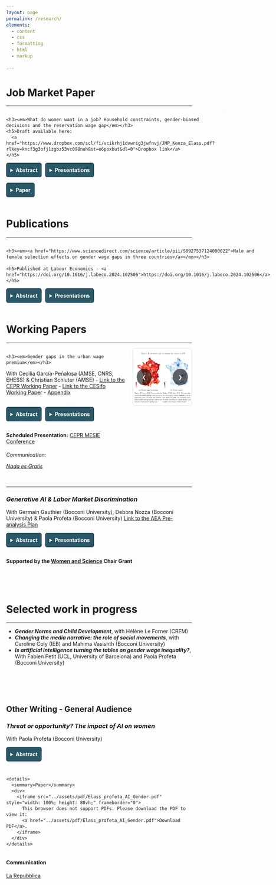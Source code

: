 ```yaml
---
layout: page
permalink: /research/
elements:
  - content
  - css
  - formatting
  - html
  - markup  

---
```


<style>
  summary {
    font-weight: bold;
    cursor: pointer;
    padding: 10px;
    background-color: #2a5866; /* Navy background */
    color: white; /* White text */
    border: 1px solid #001f3f;
    border-radius: 5px;
    width: fit-content;
  }

  summary:hover {
    background-color: #001a35; /* Slightly darker navy on hover */
  }

  details {
    margin-bottom: 15px;
  }

  details[open] summary {
    background-color: #001a35; /* Change background when open */
  }

  .text-justify {
    text-align: justify;
    padding: 10px;
    background-color: #f9f9f9;
    border-left: 4px solid #ccc;
    margin-top: 10px;
    border-radius: 3px;
  }

  /* Ensures buttons (details) are aligned side by side */
  .button-container {
    display: flex;
    gap: 10px; /* Adds spacing between buttons */
    flex-wrap: wrap; /* Allows buttons to wrap if the screen is small */
  }

  /* Optional: Adjust for smaller screens */
  @media (max-width: 600px) {
    .button-container {
      flex-direction: column;
    }
  }

/* Add vertical spacing before h1 */
h1 {
    margin-top: 40px; /* Adds vertical spacing before h1 */
}
	/* Add margin to a specific div or section containing the header */
section {
    margin-top: 40px; /* Adds space before sections */
}

/* Center the specific page title with a class */
.page-title {
    text-align: center; /* Centers the title */
    font-style: normal; /* Removes the italic style */
}

 .jmp-container {
    display: flex;
    align-items: flex-start;
    gap: 20px;
  }

  .jmp-content {
    flex: 2; /* Content takes up more space */
  }

  .jmp-carousel {
    flex: 1; /* Carousel takes up less space */
  }

.carousel {
  position: relative;
  max-width: 600px; /* Define the maximum width of the carousel */
  margin: 0 auto; /* Center the carousel */
  overflow: hidden;
  border: 1px solid #ddd;
  border-radius: 8px;
  background: #f9f9f9; /* Optional: Add a background for visibility */
}

.carousel-images {
  display: flex;
  transition: transform 0.5s ease-in-out;
}

.carousel img {
  width: 100%; /* Ensures images scale with the carousel width */
  flex-shrink: 0;
}

.carousel-buttons {
  position: absolute;
  top: 50%; /* Vertically center the buttons */
  width: 100%; /* The buttons span the entire carousel width */
  display: flex;
  justify-content: space-between; /* Position buttons to the left and right */
  transform: translateY(-50%); /* Align with the middle of the carousel */
  pointer-events: none; /* Prevent the buttons from blocking image clicks */
}

.carousel-button {
  background: rgba(0, 0, 0, 0.6); /* Semi-transparent background for buttons */
  color: white;
  border: none;
  padding: 15px;
  cursor: pointer;
  pointer-events: auto; /* Allow buttons to be clickable */
  border-radius: 50%;
  z-index: 2; /* Ensure buttons are above images */
}

.carousel-button.prev {
  margin-left: 10px; /* Slight space from the left edge */
}

.carousel-button.next {
  margin-right: 10px; /* Slight space from the right edge */
}

.carousel-button:hover {
  background: rgba(0, 0, 0, 0.8); /* Darker background on hover */
}



</style>


# Job Market Paper

---------------------------------------------------------------------------------------------------------------------------------------------------------------



<div class="jmp-container">
  
<!-- Left-hand side: Markdown content -->
<div class="jmp-content">

    <h3><em>What do women want in a job? Household constraints, gender-biased decisions and the reservation wage gap</em></h3>
    <h5>Draft available here: 
      <a href="https://www.dropbox.com/scl/fi/vcikrhj1dvwrig3jwfnvj/JMP_Kenza_Elass.pdf?rlkey=kncf3g3ofj1zgbz53vc098nuh&st=e6poxbut&dl=0">Dropbox link</a>
    </h5>

<div class="button-container">
<details>
  <summary>Abstract</summary>
    <p class="text-justify">
 Recent explanations of the gender wage gap emphasize the role of gender differences in job search, yet the role of childcare constraints remains underexplored. This paper uses French administrative data to investigate how childcare constraints shape women’s reservation wage and job search strategies. First, I assess the types of occupations that men and women apply for and the implications for the reservation wage gap. Using text analysis, I create a novel dataset classifying occupations based on amenities and job content. Quantile decomposition methods allow me to document an unequal gap in reservation wage, intensifying along the distribution, partially explained by gender biased choices in the temporal flexibility associated with the desired job.  Given that gender differences in targeted amenities may be shaped by childcare constraints, could a reduction in childcare costs change women's job search strategies? To address this question, I assess to which extent a 2018 reform, which increased childcare benefits for single-parent households by 30%, influenced the reservation wage and job-search strategies of women. Using a difference-in-difference strategy and spatial variation in childcare service availability, results indicate that the reduction in childcare costs led women to lower their reservation wages. However, I also find that more affordable access to flexible childcare increases the likelihood of targeting occupations requiring greater temporal flexibility and the desired maximum commute, thereby enabling them to secure more stable jobs and improve their reemployment outcomes. Lastly, I show that policies of childcare cost reduction are only truly effective when combined with childcare services availability.
  </p>
</details>

<details>
  <summary>Presentations</summary>
  <ul>
    <li>  ECONtribute and C-SEB Design & Behavior Seminar at Cologne University, Areena JMC Symposium, EEA-ESEM 2024, EALE 2024, Junior Economist Meeting 2024, 2024 Junior Research Day at College de France, Afépop 2024, ADRES 2023, AFSE 2023, European Association of Labour Economists (EALE) Conference 2022, International Association for Applied Econometrics (IAAE) Conference 2022, LAGV 2022, JMA 2022, Food for Thought seminar at Bocconi University, Labour Chair Seminar at the Paris School of Economics, Firms and market seminar at CREST, Core Brown Bag Seminar at Louvain University, ADRES 2023 and PhD seminar at the Aix Marseille School of Economics </li>
  </ul>
</details>
</div>

<details>
  <summary>Paper</summary>
  <div style="overflow: auto; -webkit-overflow-scrolling: touch; margin-top: 10px;">
    <iframe src="../assets/JMP_Kenza_Elass.pdf" style="width: 100%; height: 80vh;" frameborder="0">
        This browser does not support PDFs. Please download the PDF to view it: 
        <a href="../assets/JMP_Kenza_Elass.pdf">Download PDF</a>.
    </iframe>
  </div>
</details>

</div>

<!-- Right-hand side: Carousel -->
<div class="jmp-carousel">

<div class="carousel">
  <div class="carousel-images">
    <img src="https://raw.githubusercontent.com/elasskenza/website/main/assets/JMP/figure_2.png" alt="Slide 1">
    <img src="https://raw.githubusercontent.com/elasskenza/website/main/assets/JMP/figure_4.png" alt="Slide 2">
    <img src="https://raw.githubusercontent.com/elasskenza/website/main/assets/JMP/figure_5.png" alt="Slide 3">
    <img src="https://raw.githubusercontent.com/elasskenza/website/main/assets/JMP/figure_6.png" alt="Slide 4">
    <img src="https://raw.githubusercontent.com/elasskenza/website/main/assets/JMP/figure_8.png" alt="Slide 5">
    <img src="https://raw.githubusercontent.com/elasskenza/website/main/assets/JMP/figure_9.png" alt="Slide 6">
    <img src="https://raw.githubusercontent.com/elasskenza/website/main/assets/JMP/figure_10.png" alt="Slide 7">
    <img src="https://raw.githubusercontent.com/elasskenza/website/main/assets/JMP/figure_11.png" alt="Slide 8">
  </div>
  <div class="carousel-buttons">
    <button class="carousel-button prev">❮</button>
    <button class="carousel-button next">❯</button>
  </div>
</div>

</div>
</div>

<script>
document.querySelectorAll('.carousel').forEach((carousel) => {
  const carouselImages = carousel.querySelector('.carousel-images');
  const images = carousel.querySelectorAll('.carousel img');
  const prevButton = carousel.querySelector('.carousel-button.prev');
  const nextButton = carousel.querySelector('.carousel-button.next');

  let currentIndex = 0;

  function updateCarousel() {
    const width = images[0].clientWidth;
    carouselImages.style.transform = `translateX(-${currentIndex * width}px)`;
  }

  function nextImage() {
    currentIndex = (currentIndex + 1) % images.length;
    updateCarousel();
  }

  function prevImage() {
    currentIndex = (currentIndex - 1 + images.length) % images.length;
    updateCarousel();
  }

  nextButton.addEventListener('click', nextImage);
  prevButton.addEventListener('click', prevImage);

  // Auto-rotate every 10 seconds
  setInterval(nextImage, 10000);
});

</script>


	
# Publications

---------------------------------------------------------------------------------------------------------------------------------------------------------------

<div class="jmp-container">
  
<!-- Left-hand side: Markdown content -->
<div class="jmp-content">

    <h3><em><a href="https://www.sciencedirect.com/science/article/pii/S0927537124000022">Male and female selection effects on gender wage gaps in three countries</a></em></h3>

    <h5>Published at Labour Economics - <a href="https://doi.org/10.1016/j.labeco.2024.102506">https://doi.org/10.1016/j.labeco.2024.102506</a></h5>

<div class="button-container">
<details>
  <summary>Abstract</summary>
    <p class="text-justify">
    A vast literature on gender wage gaps has examined the importance of selection into employment. However, most analyses have focused only on female labour force participation and gaps at the median. The Great Recession questions this approach because of the major shift in male employment that it implied. This paper uses the methodology proposed by Arellano and Bonhomme (2017) to estimate a quantile selection model over the period 2007–2018. Using a tax and benefit microsimulation model, I compute an instrument capturing both male and female decisions to participate in the labour market: the potential out-of-work income. Since my instrument is crucially determined by the welfare state, I consider three countries with notably different benefit systems – the UK, France, and Finland. My results imply different selection patterns across countries and a sizeable male selection in France and the UK. Correction for selection bias lowers the gender wage gap and reveals a substantial glass ceiling with different magnitudes. Findings suggest that disparities between these countries are driven by occupational segregation and public spending on families.
  </p>
</details>

 
<details>
  <summary>Presentations</summary>
Presentations: EALE 2023, LAGV 2023, Ninth ECINEQ Meeting of The Society for the Study of Economic Inequality, ECINEQ PhD Workshop participants at the London School of Economics, 14th Workshop on Labour Economics (IAAEU), the 4th QMUL Economics Workshop for PhD and Post-doctoral Students, the 2022 French Stata conference, PhD seminar at the Aix-Marseille School of Economics, Labour Chair seminar at the Paris School of Economics
</details>
</div>


</div>

<!-- Right-hand side: Carousel -->
<div class="jmp-carousel">

<div class="carousel">
  <div class="carousel-images">
    <img src="https://raw.githubusercontent.com/elasskenza/website/main/assets/selection/1.png" alt="Slide sel1">
    <img src="https://raw.githubusercontent.com/elasskenza/website/main/assets/selection/2.png" alt="Slide sel2">
    <img src="https://raw.githubusercontent.com/elasskenza/website/main/assets/selection/3.png" alt="Slide sel3">
    <img src="https://raw.githubusercontent.com/elasskenza/website/main/assets/selection/4.png" alt="Slide sel4">
  </div>
  <div class="carousel-buttons">
    <button class="carousel-button prev">❮</button>
    <button class="carousel-button next">❯</button>
  </div>
</div>

</div>
</div>

<script>
document.querySelectorAll('.carousel').forEach((carousel) => {
  const carouselImages = carousel.querySelector('.carousel-images');
  const images = carousel.querySelectorAll('.carousel img');
  const prevButton = carousel.querySelector('.carousel-button.prev');
  const nextButton = carousel.querySelector('.carousel-button.next');

  let currentIndex = 0;

  function updateCarousel() {
    const width = images[0].clientWidth;
    carouselImages.style.transform = `translateX(-${currentIndex * width}px)`;
  }

  function nextImage() {
    currentIndex = (currentIndex + 1) % images.length;
    updateCarousel();
  }

  function prevImage() {
    currentIndex = (currentIndex - 1 + images.length) % images.length;
    updateCarousel();
  }

  nextButton.addEventListener('click', nextImage);
  prevButton.addEventListener('click', prevImage);

  // Auto-rotate every 10 seconds
  setInterval(nextImage, 10000);
});

</script>


# Working Papers

---------------------------------------------------------------------------------------------------------------------------------------------------------------


<div class="jmp-container">
  
<!-- Left-hand side: Markdown content -->
<div class="jmp-content">

    <h3><em>Gender gaps in the urban wage premium</em></h3>
	
 With Cecilia García-Peñalosa (AMSE, CNRS, EHESS) & Christian Schluter (AMSE) -
 <a href="https://cepr.org/publications/dp19592">Link to the CEPR Working Paper</a> - 
      <a href="https://www.cesifo.org/en/publications/2024/working-paper/gender-gaps-urban-wage-premium">Link to the CESifo Working Paper</a> - 
	  <a href="https://drive.google.com/file/d/1XK1jeGmbXEah44l8Fp0DoNe3CYC6LRDc/view">Appendix</a>
<br>
<br>
<div class="button-container">
<details>
  <summary>Abstract</summary>
    <p class="text-justify">
	We examine the economic geography of gender wage gaps to understand the role that location plays in gender earning differences. Using panelised administrative data for the universe of French workers, our findings indicate that women benefit relatively more from density than men, with an urban wage premium (return to urban density) 48% higher than for men. We identify a number of factors that explain this gap, with a large share being explained by the structure of the local labour market, notably, the extent of occupational segregation. Another important factor is commuting patterns, while childcare availability plays only a moderate role.
  </p>
</details>

<details>
  <summary>Presentations</summary>
  King’s Junior Research Day 2023, ADRES 2023, GRAPE 2023 Gender Gaps Conference, Bocconi Food for Thought seminar, PhD seminar at the Aix Marseille School of Economics, Paris School of Economics Labour Chair seminar; COSME workshop, 3rd Workshop on Public Policies, Urban Economics Association Conference 2024, IAAE Conference 2024
  </details>
</div>

<p><strong>Scheduled Presentation:</strong> <a href="https://cepr.org/events/third-middle-east-spatial-and-international-economics-conference-mesie" target="_blank">CEPR MESIE Conference</a></p>

<h6>Communication: <p><a href="https://nadaesgratis.es/admin/la-geografia-de-las-desigualdades-salariales-entre-mujeres-y-hombres" target="_blank">Nada es Gratis</a></p> </h6>

</div>

<!-- Right-hand side: Carousel -->
<div class="jmp-carousel">

<div class="carousel">
  <div class="carousel-images">
    <img src="https://raw.githubusercontent.com/elasskenza/website/main/assets/uwp/1.png" alt="Slide 1">
    <img src="https://raw.githubusercontent.com/elasskenza/website/main/assets/uwp/2.png" alt="Slide 2">
    <img src="https://raw.githubusercontent.com/elasskenza/website/main/assets/uwp/3.png" alt="Slide 3">
  </div>
  <div class="carousel-buttons">
    <button class="carousel-button prev">❮</button>
    <button class="carousel-button next">❯</button>
  </div>
</div>

</div>
</div>

<script>
document.querySelectorAll('.carousel').forEach((carousel) => {
  const carouselImages = carousel.querySelector('.carousel-images');
  const images = carousel.querySelectorAll('.carousel img');
  const prevButton = carousel.querySelector('.carousel-button.prev');
  const nextButton = carousel.querySelector('.carousel-button.next');

  let currentIndex = 0;

  function updateCarousel() {
    const width = images[0].clientWidth;
    carouselImages.style.transform = `translateX(-${currentIndex * width}px)`;
  }

  function nextImage() {
    currentIndex = (currentIndex + 1) % images.length;
    updateCarousel();
  }

  function prevImage() {
    currentIndex = (currentIndex - 1 + images.length) % images.length;
    updateCarousel();
  }

  nextButton.addEventListener('click', nextImage);
  prevButton.addEventListener('click', prevImage);

  // Auto-rotate every 10 seconds
  setInterval(nextImage, 10000);
});

</script>

---------------------------------------------------------------------------------------------------------------------------------------------------------------


### *Generative AI & Labor Market Discrimination*
 With Germain Gauthier (Bocconi University), Debora Nozza (Bocconi University) & Paola Profeta (Bocconi University)
[Link to the AEA Pre-analysis Plan](https://www.socialscienceregistry.org/trials/13538/history/220793)  
 
  <div class="button-container">
<details>
  <summary>Abstract</summary>
    <p class="text-justify">
	With the rise of Large Language Models (LLMs) -- such as OpenAI's ChatGPT -- there has been a proliferation of websites offering CV generation services for job seekers, as well as CV screening services for employers. We study the use of LLMs to produce and screen CVs of job applicants and make wage recommendations. We run a series of online experiments inspired by classical correspondence studies. Four main findings emerge. First, leading open-source and proprietary models typically produce gender-stereotyped CVs. Second, they discriminate against women. Consistent with theories of systemic discrimination, the bias against women increases if the models are used to produce and screen applicant packages. Third, when making salary recommendations,  LLMs consistently suggest lower earnings for women. Fourth, these effects are particularly pronounced in male-dominated or highly unequal occupations. Lastly, we also explore ways to mitigate these effects.
  </p>
</details>

<details>
  <summary>Presentations</summary>
  Dondena AI and Society Initiative Seminar at Bocconi University, Advanced AI Methods Workshop
  </details>
</div>

**Supported by the [Women and Science](https://dauphine.psl.eu/en/women-and-science) Chair Grant**







<br>
<br>
<br>

# Selected work in progress 

---------------------------------------------------------------------------------------------------------------------------------------------------------------

  *  **_Gender Norms and Child Development_**, with Hélène Le Forner (CREM) 
  * **_Changing the media narrative: the role of social movements_**, with Caroline Coly (IEB) and Mahima Vasishth (Bocconi University)
  * **_Is artificial intelligence turning the tables on gender wage inequality?_**, With Fabien Petit (UCL, University of Barcelona) and Paola Profeta (Bocconi University) 

<br>
<br>
<br>


<section>
  <h2>Other Writing - General Audience</h2>


  <h3><i>Threat or opportunity? The impact of AI on women</i></h3>
  <p>With Paola Profeta (Bocconi University)</p>

  <div class="button-container">
    <details>
      <summary>Abstract</summary>
      <p class="text-justify">
        The adoption of AI in various sectors has led to changes that present both opportunities and challenges for gender equality. Although AI appears to be less biased than human decision-makers, the literature also suggests it perpetuates stereotypes and inequalities between men and women. The unequal use of AI tools, combined with existing disparities in education and employment, may further disadvantage women in the labour market. In addition, AI's influence on employment, wage inequality and gender bias in healthcare has not been sufficiently studied, raising ethical questions about the fairness and transparency of these technologies. Addressing these challenges involves an increase in diversity in data-science teams, diverse and representative datasets, and promoting gender-inclusive training programs. Ultimately, the impact of AI on gender equality will depend on today's initiatives to neutralize the effects of AI.
      </p>
    </details>

    <details>
      <summary>Paper</summary>
      <div>
        <iframe src="../assets/pdf/Elass_profeta_AI_Gender.pdf" style="width: 100%; height: 80vh;" frameborder="0">
          This browser does not support PDFs. Please download the PDF to view it:
          <a href="../assets/pdf/Elass_profeta_AI_Gender.pdf">Download PDF</a>.
        </iframe>
      </div>
    </details>
  </div>

  <div>
    <h4>Communication</h4>
    <p>
      <a href="https://www.repubblica.it/dossier/economia/top-story/2024/11/11/news/ia_opportunita_e_minaccia_per_l_uguaglianza_di_genere-423611448/" target="_blank">
        La Repubblica
      </a>
    </p>
  </div>
</section>

